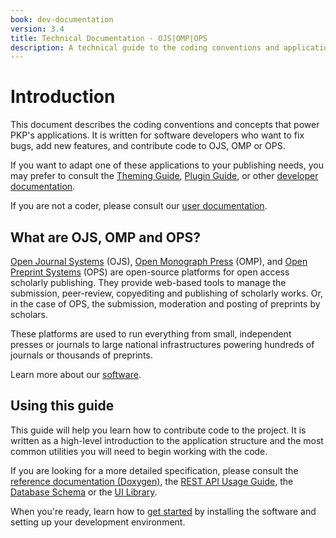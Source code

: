 ```yaml
---
book: dev-documentation
version: 3.4
title: Technical Documentation - OJS|OMP|OPS
description: A technical guide to the coding conventions and application architecture for Open Journal Systems and Open Monograph Press.
---
```


# Introduction

This document describes the coding conventions and concepts that power PKP's applications. It is written for software developers who want to fix bugs, add new features, and contribute code to OJS, OMP or OPS.

If you want to adapt one of these applications to your publishing needs, you may prefer to consult the [Theming Guide](/pkp-theming-guide/en), [Plugin Guide](/dev/plugin-guide/en/), or other [developer documentation](/dev).

If you are not a coder, please consult our [user documentation](/).

## What are OJS, OMP and OPS?

[Open Journal Systems](https://pkp.sfu.ca/software/ojs) (OJS), [Open Monograph Press](https://pkp.sfu.ca/software/omp) (OMP), and [Open Preprint Systems](https://pkp.sfu.ca/software/ops) (OPS) are open-source platforms for open access scholarly publishing. They provide web-based tools to manage the submission, peer-review, copyediting and publishing of scholarly works. Or, in the case of OPS, the submission, moderation and posting of preprints by scholars.

These platforms are used to run everything from small, independent presses or journals to large national infrastructures powering hundreds of journals or thousands of preprints.

Learn more about our [software](https://pkp.sfu.ca/software).

## Using this guide

This guide will help you learn how to contribute code to the project. It is written as a high-level introduction to the application structure and the most common utilities you will need to begin working with the code.

If you are looking for a more detailed specification, please consult the [reference documentation (Doxygen)](https://pkp.sfu.ca/ojs/doxygen/master/html/index.html), the [REST API Usage Guide](/dev/api), the [Database Schema](../../database/) or the [UI Library](/dev/ui-library/dev).

When you're ready, learn how to [get started](./getting-started) by installing the software and setting up your development environment.
